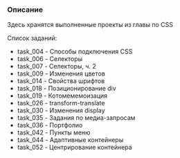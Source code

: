 ### Описание

Здесь хранятся выполненные проекты из главы по CSS

Список заданий:
- task_004 - Способы подключения CSS
- task_006 - Селекторы
- task_007 - Селекторы, ч. 2
- task_009 - Изменения цветов
- task_014 - Свойства шрифтов
- task_018 - Позиционирование div
- task_019 - Котомемемоизация
- task_026 - transform-translate
- task_030 - Изменения display
- task_035 - Задания по медиа-запросам
- task_036 - Портфолио
- task_042 - Пункты меню
- task_044 - Адаптивные контейнеры
- task_052 - Центрирование контейнера